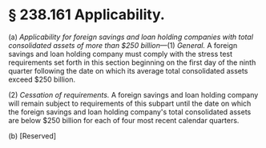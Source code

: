# § 238.161   Applicability.

(a) *Applicability for foreign savings and loan holding companies with total consolidated assets of more than $250 billion*—(1) *General.* A foreign savings and loan holding company must comply with the stress test requirements set forth in this section beginning on the first day of the ninth quarter following the date on which its average total consolidated assets exceed $250 billion.


(2) *Cessation of requirements.* A foreign savings and loan holding company will remain subject to requirements of this subpart until the date on which the foreign savings and loan holding company's total consolidated assets are below $250 billion for each of four most recent calendar quarters.


(b) [Reserved]




